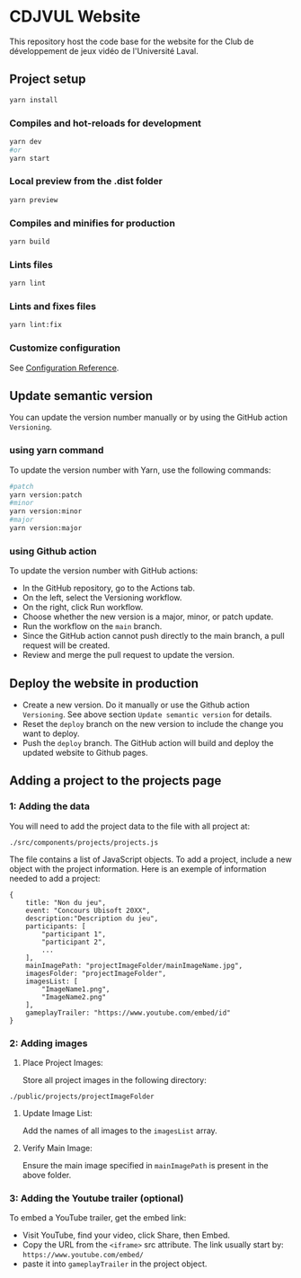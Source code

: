 # CDJVUL Website

This repository host the code base for the website for the Club de développement de jeux vidéo de l'Université Laval.

## Project setup
```bash
yarn install
```

### Compiles and hot-reloads for development
```bash
yarn dev
#or
yarn start
```

### Local preview from the .dist folder
```bash
yarn preview
```

### Compiles and minifies for production
```bash
yarn build
```

### Lints files
```bash
yarn lint
```

### Lints and fixes files
```bash
yarn lint:fix
```

### Customize configuration
See [Configuration Reference](https://cli.vuejs.org/config/).

## Update semantic version

You can update the version number manually or by using the GitHub action `Versioning`.

### using yarn command

To update the version number with Yarn, use the following commands:

```bash
#patch
yarn version:patch
#minor
yarn version:minor
#major
yarn version:major
```

### using Github action

To update the version number with GitHub actions:

- In the GitHub repository, go to the Actions tab.
- On the left, select the Versioning workflow.
- On the right, click Run workflow.
- Choose whether the new version is a major, minor, or patch update.
- Run the workflow on the `main` branch.
- Since the GitHub action cannot push directly to the main branch, a pull request will be created.
- Review and merge the pull request to update the version.

## Deploy the website in production
- Create a new version. Do it manually or use the Github action `Versioning`. See above section `Update semantic version` for details.
- Reset the `deploy` branch on the new version to include the change you want to deploy. 
- Push the `deploy` branch. The GitHub action will build and deploy the updated website to Github pages.

## Adding a project to the projects page

### 1: Adding the data
You will need to add the project data to the file with all project at:
```
./src/components/projects/projects.js
``` 
The file contains a list of JavaScript objects. To add a project, include a new object with the project information. Here is an exemple of information needed to add a project:
```
{
    title: "Non du jeu",
    event: "Concours Ubisoft 20XX",
    description:"Description du jeu",
    participants: [
        "participant 1",
        "participant 2",
        ...
    ],
    mainImagePath: "projectImageFolder/mainImageName.jpg",
    imagesFolder: "projectImageFolder",
    imagesList: [
        "ImageName1.png",
        "ImageName2.png"
    ],
    gameplayTrailer: "https://www.youtube.com/embed/id"
}
```

### 2: Adding images
1. Place Project Images:
    
    Store all project images in the following directory:

```
./public/projects/projectImageFolder
```

1. Update Image List:
   
    Add the names of all images to the `imagesList` array.

2. Verify Main Image:

    Ensure the main image specified in `mainImagePath` is present in the above folder.

### 3: Adding the Youtube trailer (optional)
To embed a YouTube trailer, get the embed link:

- Visit YouTube, find your video, click Share, then Embed.
- Copy the URL from the `<iframe>` src attribute. The link usually start by: `https://www.youtube.com/embed/` 
- paste it into `gameplayTrailer` in the project object.

